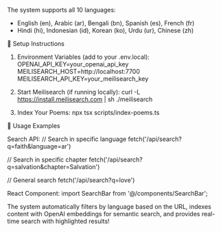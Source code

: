 The system supports all 10 languages:

- English (en), Arabic (ar), Bengali (bn), Spanish (es), French (fr)
- Hindi (hi), Indonesian (id), Korean (ko), Urdu (ur), Chinese (zh)

🚀 Setup Instructions

1. Environment Variables (add to your .env.local):
   OPENAI_API_KEY=your_openai_api_key
   MEILISEARCH_HOST=http://localhost:7700
   MEILISEARCH_API_KEY=your_meilisearch_key

2. Start Meilisearch (if running locally):
   curl -L https://install.meilisearch.com | sh
   ./meilisearch

3. Index Your Poems:
   npx tsx scripts/index-poems.ts

📖 Usage Examples

Search API:
// Search in specific language
fetch('/api/search?q=faith&language=ar')

// Search in specific chapter
fetch('/api/search?q=salvation&chapter=Salvation')

// General search
fetch('/api/search?q=love')

React Component:
import SearchBar from '@/components/SearchBar';

<SearchBar
    currentLanguage="ar"
    placeholder="Search in Arabic..."
  />

The system automatically filters by language based on the URL, indexes content with OpenAI embeddings for semantic search, and provides
real-time search with highlighted results!
